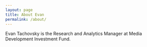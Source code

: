 ```yaml
---
layout: page
title: About Evan
permalink: /about/
---
```


Evan Tachovsky is the Research and Analytics Manager at Media Development Investment Fund. 
